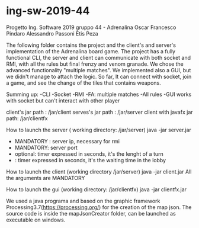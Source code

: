 # ing-sw-2019-44
Progetto Ing. Software 2019 gruppo 44 - Adrenalina
Oscar Francesco Pindaro
Alessandro Passoni
Etis Peza

The following folder contains the project and the client's and server's implementation of the Adrenalina board game.
The project has a fully functional CLI, the server and client can communicate with both socket and RMI, with all the rules but final frenzy and venom granade.
We chose the advanced functionality "multiple matches".
We implemented also a GUI, but we didn't manage to attach the logic. So far, It can connect with socket, join a game, and see the change of the tiles that contains weapons.

Summing up:
-CLI
-Socket
-RMI
-FA: multiple matches
-All rules
-GUI works with socket but can't interact with other player


client's jar path : /jar/client
serves's jar path : /jar/server
client with javafx jar path: /jar/clientfx

How to launch the server ( working directory: /jar/server)
java -jar server.jar <server IP> <serverPort> <timerTurno> <timerStartPartita>
- <severIP> MANDATORY : server ip, necessary for rmi
- <serverPort> MANDATORY: server port
- <timerTurno> optional: timer expressed in seconds, it's the lenght of a turn
- <timerStartPartita> : timer expressed in seconds, it's the waiting time in the lobby

How to launch the client (working directory /jar/server)
java -jar client.jar <server Ip> <serverPort> <client IP>
All the arguments are MANDATORY

How to launch the gui (working directory: /jar/clientfx)
java -jar clientfx.jar <serverIP> <serverPort>

We used a java programa and based on the graphic framework Processing3.7(https://processing.org/) for the creation of the map json. The source code is inside the mapJsonCreator folder, can be launched as executable on windows.
